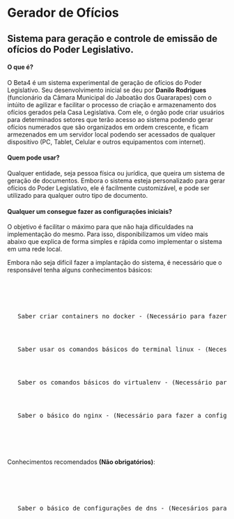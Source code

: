 <h1>Gerador de Ofícios</h1>
<h2>Sistema para geração e controle de emissão de ofícios do Poder Legislativo.</h2>


<h4>O que é?</h4>
<p>O Beta4 é um sistema experimental de geração de ofícios do Poder Legislativo. Seu desenvolvimento inicial se deu por <b>Danilo Rodrigues</b> (funcionário da Câmara Municipal do Jaboatão dos Guararapes) com o intúito de agilizar e facilitar o processo de criação e armazenamento dos ofícios gerados pela Casa Legislativa. Com ele, o órgão pode criar usuários para determinados setores que terão acesso ao sistema podendo gerar ofícios numerados que são organizados em ordem crescente, e ficam armezenados em um servidor local podendo ser acessados de qualquer dispositivo (PC, Tablet, Celular e outros equipamentos com internet).</p>

<h4>Quem pode usar?</h4>
<p>Qualquer entidade, seja pessoa física ou jurídica, que queira um sistema de geração de documentos. Embora o sistema esteja personalizado para gerar ofícios do Poder Legislativo, ele é facilmente customizável, e pode ser utilizado para qualquer outro tipo de documento.</p>

<h4>Qualquer um consegue fazer as configurações iniciais?</h4>
<p>O objetivo é facilitar o máximo para que não haja dificuldades na implementação do mesmo. Para isso, disponibilizamos um vídeo mais abaixo que explica de forma simples e rápida como implementar o sistema em uma rede local.</p>
<p>Embora não seja difícil fazer a implantação do sistema, é necessário que o responsável tenha alguns conhecimentos básicos:</p>
<pre>
  <ul>
    <p>Saber criar containers no docker - (Necessário para fazer a instalação do container com nosso docker-compose.yml)</p>
    <p>Saber usar os comandos básicos do terminal linux - (Necessário para se movimentar entre pastas e fazer instalaçãos de pacotes)</p>
    <p>Saber os comandos básicos do virtualenv - (Necessário para ativar a máquina virtual e subir a aplicação com gunicorn)</p>
    <p>Saber o básico do nginx - (Necessário para fazer a configuração mais básica do nginx que está disponível em nosso git)</p>
  </ul>
</pre>
<p>Conhecimentos recomendados <b>(Não obrigatórios)</b>:</p>
<pre>
  <ul>
    <p>Saber o básico de configurações de dns - (Necesários para adicionar um domínio para acessar o sistema)</p>
  </ul>
</pre>
